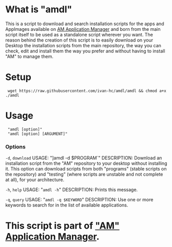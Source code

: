 # What is "amdl"
This is a script to download and search installation scripts for the apps and AppImages available on [AM Application Manager](https://github.com/ivan-hc/AM-application-manager) and born from the main script itself to be used as a standalone script wherever you want.
The reason behind the creation of this script is to easily download on your Desktop the installation scripts from the main repository, the way you can check, edit and install them the way you prefer and without having to install "AM" to manage them.

# Setup
     wget https://raw.githubusercontent.com/ivan-hc/amdl/amdl && chmod a+x ./amdl

# Usage
     "amdl [option]"   
  	 "amdl [option] [ARGUMENT]"
 	
### Options
    
  `-d`, `download`
  USAGE: "]amdl -d $PROGRAM`"
  DESCRIPTION: Download an installation script from the "AM" repository to your desktop without installing it. This option can download scripts from both "programs" (stable scripts on the repository) and "testing" (where scripts are
  unstable and not complete at all), for your architecture.
 
  `-h`, `help`
  USAGE: "`amdl -h`"
  DESCRIPTION: Prints this message. 
  
  `-q`, `query`
  USAGE: "`amdl -q $KEYWORD`"
  DESCRIPTION: Use one or more keywords to search for in the list of available applications.
  
# This script is part of ["AM" Application Manager](https://github.com/ivan-hc/AM-application-manager).
